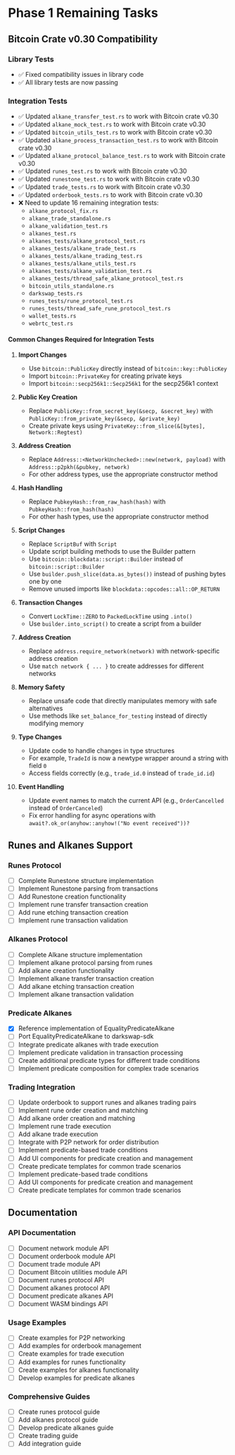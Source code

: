 # Phase 1 Remaining Tasks

## Bitcoin Crate v0.30 Compatibility

### Library Tests
- ✅ Fixed compatibility issues in library code
- ✅ All library tests are now passing

### Integration Tests
- ✅ Updated `alkane_transfer_test.rs` to work with Bitcoin crate v0.30
- ✅ Updated `alkane_mock_test.rs` to work with Bitcoin crate v0.30
- ✅ Updated `bitcoin_utils_test.rs` to work with Bitcoin crate v0.30
- ✅ Updated `alkane_process_transaction_test.rs` to work with Bitcoin crate v0.30
- ✅ Updated `alkane_protocol_balance_test.rs` to work with Bitcoin crate v0.30
- ✅ Updated `runes_test.rs` to work with Bitcoin crate v0.30
- ✅ Updated `runestone_test.rs` to work with Bitcoin crate v0.30
- ✅ Updated `trade_tests.rs` to work with Bitcoin crate v0.30
- ✅ Updated `orderbook_tests.rs` to work with Bitcoin crate v0.30
- ❌ Need to update 16 remaining integration tests:
  - `alkane_protocol_fix.rs`
  - `alkane_trade_standalone.rs`
  - `alkane_validation_test.rs`
  - `alkanes_test.rs`
  - `alkanes_tests/alkane_protocol_test.rs`
  - `alkanes_tests/alkane_trade_test.rs`
  - `alkanes_tests/alkane_trading_test.rs`
  - `alkanes_tests/alkane_utils_test.rs`
  - `alkanes_tests/alkane_validation_test.rs`
  - `alkanes_tests/thread_safe_alkane_protocol_test.rs`
  - `bitcoin_utils_standalone.rs`
  - `darkswap_tests.rs`
  - `runes_tests/rune_protocol_test.rs`
  - `runes_tests/thread_safe_rune_protocol_test.rs`
  - `wallet_tests.rs`
  - `webrtc_test.rs`

#### Common Changes Required for Integration Tests

1. **Import Changes**
   - Use `bitcoin::PublicKey` directly instead of `bitcoin::key::PublicKey`
   - Import `bitcoin::PrivateKey` for creating private keys
   - Import `bitcoin::secp256k1::Secp256k1` for the secp256k1 context

2. **Public Key Creation**
   - Replace `PublicKey::from_secret_key(&secp, &secret_key)` with `PublicKey::from_private_key(&secp, &private_key)`
   - Create private keys using `PrivateKey::from_slice(&[bytes], Network::Regtest)`

3. **Address Creation**
   - Replace `Address::<NetworkUnchecked>::new(network, payload)` with `Address::p2pkh(&pubkey, network)`
   - For other address types, use the appropriate constructor method

4. **Hash Handling**
   - Replace `PubkeyHash::from_raw_hash(hash)` with `PubkeyHash::from_hash(hash)`
   - For other hash types, use the appropriate constructor method

5. **Script Changes**
   - Replace `ScriptBuf` with `Script`
   - Update script building methods to use the Builder pattern
   - Use `bitcoin::blockdata::script::Builder` instead of `bitcoin::script::Builder`
   - Use `builder.push_slice(data.as_bytes())` instead of pushing bytes one by one
   - Remove unused imports like `blockdata::opcodes::all::OP_RETURN`

6. **Transaction Changes**
   - Convert `LockTime::ZERO` to `PackedLockTime` using `.into()`
   - Use `builder.into_script()` to create a script from a builder

7. **Address Creation**
   - Replace `address.require_network(network)` with network-specific address creation
   - Use `match network { ... }` to create addresses for different networks

8. **Memory Safety**
   - Replace unsafe code that directly manipulates memory with safe alternatives
   - Use methods like `set_balance_for_testing` instead of directly modifying memory

9. **Type Changes**
   - Update code to handle changes in type structures
   - For example, `TradeId` is now a newtype wrapper around a string with field `0`
   - Access fields correctly (e.g., `trade_id.0` instead of `trade_id.id`)

10. **Event Handling**
    - Update event names to match the current API (e.g., `OrderCancelled` instead of `OrderCanceled`)
    - Fix error handling for async operations with `await?.ok_or(anyhow::anyhow!("No event received"))?`

## Runes and Alkanes Support

### Runes Protocol
- [ ] Complete Runestone structure implementation
- [ ] Implement Runestone parsing from transactions
- [ ] Add Runestone creation functionality
- [ ] Implement rune transfer transaction creation
- [ ] Add rune etching transaction creation
- [ ] Implement rune transaction validation

### Alkanes Protocol
- [ ] Complete Alkane structure implementation
- [ ] Implement alkane protocol parsing from runes
- [ ] Add alkane creation functionality
- [ ] Implement alkane transfer transaction creation
- [ ] Add alkane etching transaction creation
- [ ] Implement alkane transaction validation

### Predicate Alkanes
- [x] Reference implementation of EqualityPredicateAlkane
- [ ] Port EqualityPredicateAlkane to darkswap-sdk
- [ ] Integrate predicate alkanes with trade execution
- [ ] Implement predicate validation in transaction processing
- [ ] Create additional predicate types for different trade conditions
- [ ] Implement predicate composition for complex trade scenarios

### Trading Integration
- [ ] Update orderbook to support runes and alkanes trading pairs
- [ ] Implement rune order creation and matching
- [ ] Add alkane order creation and matching
- [ ] Implement rune trade execution
- [ ] Add alkane trade execution
- [ ] Integrate with P2P network for order distribution
- [ ] Implement predicate-based trade conditions
- [ ] Add UI components for predicate creation and management
- [ ] Create predicate templates for common trade scenarios
- [ ] Implement predicate-based trade conditions
- [ ] Add UI components for predicate creation and management
- [ ] Create predicate templates for common trade scenarios

## Documentation

### API Documentation
- [ ] Document network module API
- [ ] Document orderbook module API
- [ ] Document trade module API
- [ ] Document Bitcoin utilities module API
- [ ] Document runes protocol API
- [ ] Document alkanes protocol API
- [ ] Document predicate alkanes API
- [ ] Document WASM bindings API

### Usage Examples
- [ ] Create examples for P2P networking
- [ ] Add examples for orderbook management
- [ ] Create examples for trade execution
- [ ] Add examples for runes functionality
- [ ] Create examples for alkanes functionality
- [ ] Develop examples for predicate alkanes

### Comprehensive Guides
- [ ] Create runes protocol guide
- [ ] Add alkanes protocol guide
- [ ] Develop predicate alkanes guide
- [ ] Create trading guide
- [ ] Add integration guide